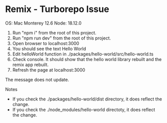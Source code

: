 # Remix - Turborepo Issue

OS: Mac Monterey 12.6 Node: 18.12.0

1. Run "npm i" from the root of this project.
1. Run "npm run dev" from the root of this project.
1. Open browser to localhost:3000
1. You should see the text Hello World
1. Edit helloWorld function in ./packages/hello-world/src/hello-world.ts
1. Check console. It should show that the hello world library rebuilt and the
   remix app rebuilt.
1. Refresh the page at localhost:3000

The message does not update.

Notes

- If you check the ./packages/hello-world/dist directory, it does reflect the
  change.
- If you check the ./node_modules/hello-world directoty, it does reflect the
  change.
